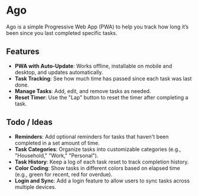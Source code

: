 # Ago

Ago is a simple Progressive Web App (PWA) to help you track how long it’s been since you last completed specific tasks.

## Features

- **PWA with Auto-Update**: Works offline, installable on mobile and desktop, and updates automatically.
- **Task Tracking**: See how much time has passed since each task was last done.
- **Manage Tasks**: Add, edit, and remove tasks as needed.
- **Reset Timer**: Use the "Lap" button to reset the timer after completing a task.

## Todo / Ideas

- **Reminders**: Add optional reminders for tasks that haven't been completed in a set amount of time.
- **Task Categories**: Organize tasks into customizable categories (e.g., "Household," "Work," "Personal").
- **Task History**: Keep a log of each task reset to track completion history.
- **Color Coding**: Show tasks in different colors based on elapsed time (e.g., green for recent, red for overdue).
- **Login and Sync**: Add a login feature to allow users to sync tasks across multiple devices.
